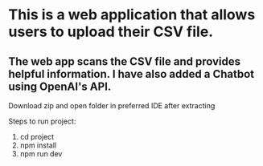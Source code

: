 # This is a web application that allows users to upload their CSV file. 

## The web app scans the CSV file and provides helpful information. I have also added a Chatbot using OpenAI's API.


Download zip and open folder in preferred IDE after extracting

Steps to run project:

1. cd project
2. npm install
3. npm run dev

